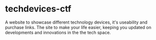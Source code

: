 # techdevices-ctf
 A website to showcase different technology devices, it's useability and purchase links.
 The site to make your life easier, keeping you updated on developments and innovations in the the tech space.